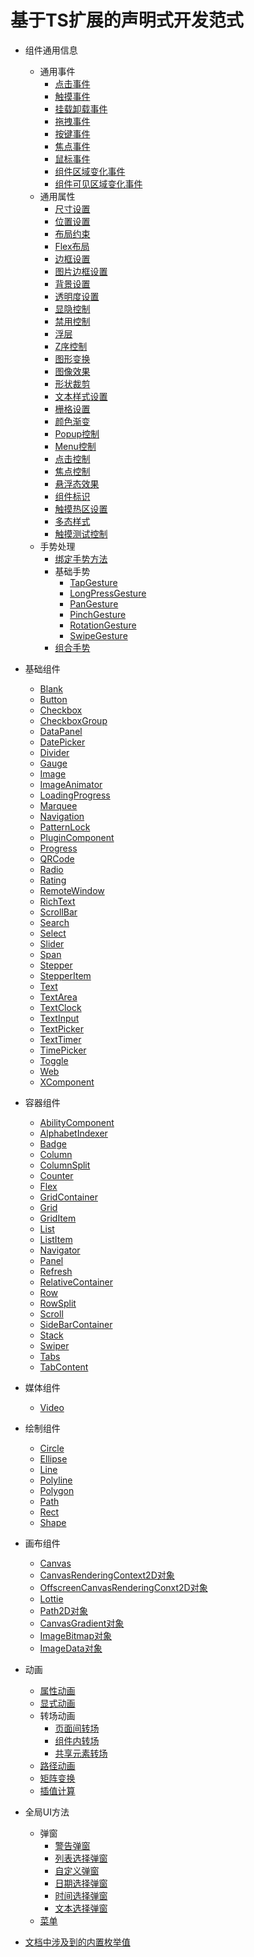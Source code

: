 # 基于TS扩展的声明式开发范式

- 组件通用信息
    - 通用事件
        - [点击事件](ts-universal-events-click.md)
        - [触摸事件](ts-universal-events-touch.md)
        - [挂载卸载事件](ts-universal-events-show-hide.md)
        - [拖拽事件](ts-universal-events-drag-drop.md)
        - [按键事件](ts-universal-events-key.md)
        - [焦点事件](ts-universal-focus-event.md)
        - [鼠标事件](ts-universal-mouse-key.md)
        - [组件区域变化事件](ts-universal-component-area-change-event.md)
        - [组件可见区域变化事件](ts-universal-component-visible-area-change-event.md)
    - 通用属性
        - [尺寸设置](ts-universal-attributes-size.md)
        - [位置设置](ts-universal-attributes-location.md)
        - [布局约束](ts-universal-attributes-layout-constraints.md)
        - [Flex布局](ts-universal-attributes-flex-layout.md)
        - [边框设置](ts-universal-attributes-border.md)
        - [图片边框设置](ts-universal-attributes-border-image.md)
        - [背景设置](ts-universal-attributes-background.md)
        - [透明度设置](ts-universal-attributes-opacity.md)
        - [显隐控制](ts-universal-attributes-visibility.md)
        - [禁用控制](ts-universal-attributes-enable.md)
        - [浮层](ts-universal-attributes-overlay.md)
        - [Z序控制](ts-universal-attributes-z-order.md)
        - [图形变换](ts-universal-attributes-transformation.md)
        - [图像效果](ts-universal-attributes-image-effect.md)
        - [形状裁剪](ts-universal-attributes-sharp-clipping.md)
        - [文本样式设置](ts-universal-attributes-text-style.md)
        - [栅格设置](ts-universal-attributes-grid.md)
        - [颜色渐变](ts-universal-attributes-gradient-color.md)
        - [Popup控制](ts-universal-attributes-popup.md)
        - [Menu控制](ts-universal-attributes-menu.md)
        - [点击控制](ts-universal-attributes-click.md)
        - [焦点控制](ts-universal-attributes-focus.md)
        - [悬浮态效果](ts-universal-attributes-hover-effect.md)
        - [组件标识](ts-universal-attributes-component-id.md)
        - [触摸热区设置](ts-universal-attributes-touch-target.md)
        - [多态样式](ts-universal-attributes-polymorphic-style.md)
        - [触摸测试控制](ts-universal-attributes-hit-test-behavior.md)
    - 手势处理
        - [绑定手势方法](ts-gesture-settings.md)
        - 基础手势
            - [TapGesture](ts-basic-gestures-tapgesture.md)
            - [LongPressGesture](ts-basic-gestures-longpressgesture.md)
            - [PanGesture](ts-basic-gestures-pangesture.md)
            - [PinchGesture](ts-basic-gestures-pinchgesture.md)
            - [RotationGesture](ts-basic-gestures-rotationgesture.md)
            - [SwipeGesture](ts-basic-gestures-swipegesture.md)
        - [组合手势](ts-combined-gestures.md)
- 基础组件
    - [Blank](ts-basic-components-blank.md)
    - [Button](ts-basic-components-button.md)
    - [Checkbox](ts-basic-components-checkbox.md)
    - [CheckboxGroup](ts-basic-components-checkboxgroup.md)
    - [DataPanel](ts-basic-components-datapanel.md)
    - [DatePicker](ts-basic-components-datepicker.md)
    - [Divider](ts-basic-components-divider.md)
    - [Gauge](ts-basic-components-gauge.md)
    - [Image](ts-basic-components-image.md)
    - [ImageAnimator](ts-basic-components-imageanimator.md)
    - [LoadingProgress](ts-basic-components-loadingprogress.md)
    - [Marquee](ts-basic-components-marquee.md)
    - [Navigation](ts-basic-components-navigation.md)
    - [PatternLock](ts-basic-components-patternlock.md)
    - [PluginComponent](ts-basic-components-plugincomponent.md)
    - [Progress](ts-basic-components-progress.md)
    - [QRCode](ts-basic-components-qrcode.md)
    - [Radio](ts-basic-components-radio.md)
    - [Rating](ts-basic-components-rating.md)
    - [RemoteWindow](ts-basic-components-remotewindow.md)
    - [RichText](ts-basic-components-richtext.md)
    - [ScrollBar](ts-basic-components-scrollbar.md)
    - [Search](ts-basic-components-search.md)
    - [Select](ts-basic-components-select.md)
    - [Slider](ts-basic-components-slider.md)
    - [Span](ts-basic-components-span.md)
    - [Stepper](ts-basic-components-stepper.md)
    - [StepperItem](ts-basic-components-stepperitem.md)
    - [Text](ts-basic-components-text.md)
    - [TextArea](ts-basic-components-textarea.md)
    - [TextClock](ts-basic-components-textclock.md)
    - [TextInput](ts-basic-components-textinput.md)
    - [TextPicker](ts-basic-components-textpicker.md)
    - [TextTimer](ts-basic-components-texttimer.md)
    - [TimePicker](ts-basic-components-timepicker.md)
    - [Toggle](ts-basic-components-toggle.md)
    - [Web](ts-basic-components-web.md)
    - [XComponent](ts-basic-components-xcomponent.md)
- 容器组件
    - [AbilityComponent](ts-container-ability-component.md)
    - [AlphabetIndexer](ts-container-alphabet-indexer.md)
    - [Badge](ts-container-badge.md)
    - [Column](ts-container-column.md)
    - [ColumnSplit](ts-container-columnsplit.md)
    - [Counter](ts-container-counter.md)
    - [Flex](ts-container-flex.md)
    - [GridContainer](ts-container-gridcontainer.md)
    - [Grid](ts-container-grid.md)
    - [GridItem](ts-container-griditem.md)
    - [List](ts-container-list.md)
    - [ListItem](ts-container-listitem.md)
    - [Navigator](ts-container-navigator.md)        
    - [Panel](ts-container-panel.md)
    - [Refresh](ts-container-refresh.md)
    - [RelativeContainer](ts-container-relativecontainer.md)
    - [Row](ts-container-row.md)
    - [RowSplit](ts-container-rowsplit.md)
    - [Scroll](ts-container-scroll.md)       
    - [SideBarContainer](ts-container-sidebarcontainer.md)
    - [Stack](ts-container-stack.md)       
    - [Swiper](ts-container-swiper.md)
    - [Tabs](ts-container-tabs.md)
    - [TabContent](ts-container-tabcontent.md)
- 媒体组件
    - [Video](ts-media-components-video.md)
- 绘制组件
    - [Circle](ts-drawing-components-circle.md)
    - [Ellipse](ts-drawing-components-ellipse.md)
    - [Line](ts-drawing-components-line.md)
    - [Polyline](ts-drawing-components-polyline.md)
    - [Polygon](ts-drawing-components-polygon.md)
    - [Path](ts-drawing-components-path.md)
    - [Rect](ts-drawing-components-rect.md)
    - [Shape](ts-drawing-components-shape.md)
- 画布组件
    - [Canvas](ts-components-canvas-canvas.md)
    - [CanvasRenderingContext2D对象](ts-canvasrenderingcontext2d.md)
    - [OffscreenCanvasRenderingConxt2D对象](ts-offscreencanvasrenderingcontext2d.md)
    - [Lottie](ts-components-canvas-lottie.md)
    - [Path2D对象](ts-components-canvas-path2d.md)
    - [CanvasGradient对象](ts-components-canvas-canvasgradient.md)
    - [ImageBitmap对象](ts-components-canvas-imagebitmap.md)
    - [ImageData对象](ts-components-canvas-imagedata.md)


- 动画
    - [属性动画](ts-animatorproperty.md)
    - [显式动画](ts-explicit-animation.md)
    - 转场动画
        - [页面间转场](ts-page-transition-animation.md)
        - [组件内转场](ts-transition-animation-component.md)
        - [共享元素转场](ts-transition-animation-shared-elements.md)
    - [路径动画](ts-motion-path-animation.md)
    - [矩阵变换](ts-matrix-transformation.md)
    - [插值计算](ts-interpolation-calculation.md)
- 全局UI方法
    - 弹窗
        - [警告弹窗](ts-methods-alert-dialog-box.md)
        - [列表选择弹窗](ts-methods-action-sheet.md)
        - [自定义弹窗](ts-methods-custom-dialog-box.md)
        - [日期选择弹窗](ts-methods-datepicker-dialog.md)
        - [时间选择弹窗](ts-methods-timepicker-dialog.md)
        - [文本选择弹窗](ts-methods-textpicker-dialog.md)
    - [菜单](ts-methods-menu.md)
- [文档中涉及到的内置枚举值](ts-appendix-enums.md)
